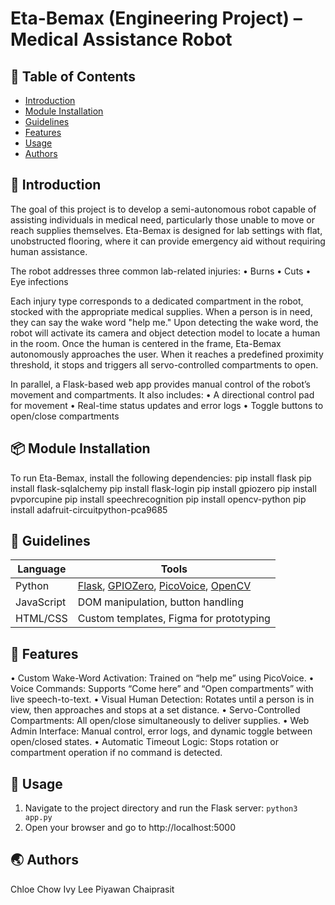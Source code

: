 # Eta-Bemax (Engineering Project) – Medical Assistance Robot

## 🚩 Table of Contents

- [Introduction](#-introduction)
- [Module Installation](#-module-installation)
- [Guidelines](#-guidelines)
- [Features](#-features)
- [Usage](#-usage)
- [Authors](#-authors)

## 🤖 Introduction
The goal of this project is to develop a semi-autonomous robot capable of assisting individuals in medical need, particularly those unable to move or reach supplies themselves. Eta-Bemax is designed for lab settings with flat, unobstructed flooring, where it can provide emergency aid without requiring human assistance.

The robot addresses three common lab-related injuries:
   • Burns
   • Cuts
   • Eye infections

Each injury type corresponds to a dedicated compartment in the robot, stocked with the appropriate medical supplies. When a person is in need, they can say the wake word "help me." Upon detecting the wake word, the robot will activate its camera and object detection model to locate a human in the room. Once the human is centered in the frame, Eta-Bemax autonomously approaches the user. When it reaches a predefined proximity threshold, it stops and triggers all servo-controlled compartments to open.

In parallel, a Flask-based web app provides manual control of the robot’s movement and compartments. It also includes:
   • A directional control pad for movement
   • Real-time status updates and error logs
   • Toggle buttons to open/close compartments

## 📦 Module Installation
To run Eta-Bemax, install the following dependencies:
pip install flask
pip install flask-sqlalchemy
pip install flask-login
pip install gpiozero
pip install pvporcupine
pip install speechrecognition
pip install opencv-python
pip install adafruit-circuitpython-pca9685

## 🔧 Guidelines
| Language   | Tools |
|------------|-------|
| Python     |[Flask](https://flask.palletsprojects.com/en/2.1.x/ ), [GPIOZero](https://gpiozero.readthedocs.io/en/latest/), [PicoVoice](https://picovoice.ai/platform/porcupine/), [OpenCV](https://docs.opencv.org/4.x/d0/de3/tutorial_py_intro.html)     |
| JavaScript |DOM manipulation, button handling       |
| HTML/CSS   |Custom templates, Figma for prototyping       |

## 🎨 Features
   • Custom Wake-Word Activation: Trained on “help me” using PicoVoice.
   • Voice Commands: Supports “Come here” and “Open compartments” with live speech-to-text.
   • Visual Human Detection: Rotates until a person is in view, then approaches and stops at a set distance.
   • Servo-Controlled Compartments: All open/close simultaneously to deliver supplies.
   • Web Admin Interface: Manual control, error logs, and dynamic toggle between open/closed states.
   • Automatic Timeout Logic: Stops rotation or compartment operation if no command is detected.

## 🐾 Usage
1. Navigate to the project directory and run the Flask server: ```python3 app.py```
2. Open your browser and go to http://localhost:5000

## 🌏 Authors
Chloe Chow
Ivy Lee
Piyawan Chaiprasit
